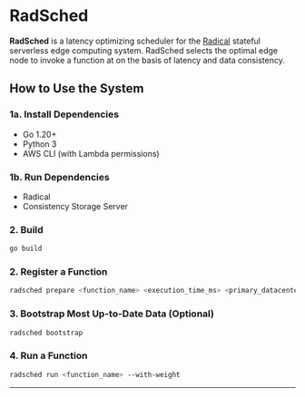# RadSched

**RadSched** is a latency optimizing scheduler for the [Radical](https://github.com/wyattwhiting/radical) stateful serverless edge computing system. RadSched selects the optimal edge node to invoke a function at on the basis of latency and data consistency. 

## How to Use the System

### 1a. Install Dependencies
- Go 1.20+ 
- Python 3 
- AWS CLI (with Lambda permissions)

### 1b. Run Dependencies
- Radical 
- Consistency Storage Server 

### 2. Build 
```bash
go build
```

### 2. Register a Function
```bash
radsched prepare <function_name> <execution_time_ms> <primary_datacenter>
```

### 3. Bootstrap Most Up-to-Date Data (Optional)
```bash
radsched bootstrap
```

### 4. Run a Function

```bash
radsched run <function_name> --with-weight
```
---
